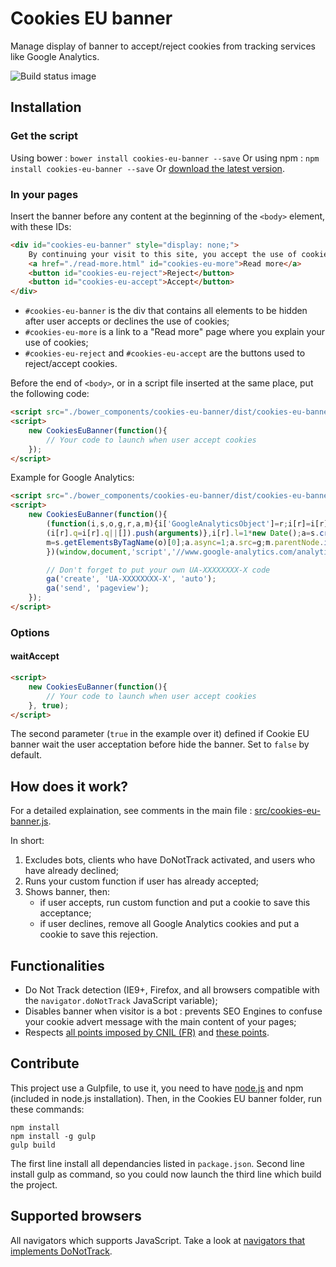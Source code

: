 # Cookies EU banner

Manage display of banner to accept/reject cookies from tracking services like Google Analytics.

![Build status image](https://api.travis-ci.org/Alex-D/Cookies-EU-banner.svg)


## Installation

### Get the script

Using bower : `bower install cookies-eu-banner --save`
Or using npm : `npm install cookies-eu-banner --save`
Or [download the latest version](https://github.com/Alex-D/cookies-eu-banner/archive/master.zip).


### In your pages

Insert the banner before any content at the beginning of the `<body>` element, with these IDs:

```html
<div id="cookies-eu-banner" style="display: none;">
    By continuing your visit to this site, you accept the use of cookies by Google Analytics to make visits statistics.
    <a href="./read-more.html" id="cookies-eu-more">Read more</a>
    <button id="cookies-eu-reject">Reject</button>
    <button id="cookies-eu-accept">Accept</button>
</div>
```


- `#cookies-eu-banner` is the div that contains all elements to be hidden after user accepts or declines the use of cookies;
- `#cookies-eu-more` is a link to a "Read more" page where you explain your use of cookies;
- `#cookies-eu-reject` and `#cookies-eu-accept` are the buttons used to reject/accept cookies.


Before the end of `<body>`, or in a script file inserted at the same place, put the following code:

```html
<script src="./bower_components/cookies-eu-banner/dist/cookies-eu-banner.min.js"></script>
<script>
    new CookiesEuBanner(function(){
        // Your code to launch when user accept cookies
    });
</script>
```

Example for Google Analytics:

```html
<script src="./bower_components/cookies-eu-banner/dist/cookies-eu-banner.min.js"></script>
<script>
    new CookiesEuBanner(function(){
        (function(i,s,o,g,r,a,m){i['GoogleAnalyticsObject']=r;i[r]=i[r]||function(){
        (i[r].q=i[r].q||[]).push(arguments)},i[r].l=1*new Date();a=s.createElement(o),
        m=s.getElementsByTagName(o)[0];a.async=1;a.src=g;m.parentNode.insertBefore(a,m)
        })(window,document,'script','//www.google-analytics.com/analytics.js','ga');

        // Don't forget to put your own UA-XXXXXXXX-X code
        ga('create', 'UA-XXXXXXXX-X', 'auto');
        ga('send', 'pageview');
    });
</script>
```

### Options

#### waitAccept

```html
<script>
    new CookiesEuBanner(function(){
        // Your code to launch when user accept cookies
    }, true);
</script>
```

The second parameter (`true` in the example over it) defined if Cookie EU banner wait the user acceptation before hide the banner. Set to `false` by default.


## How does it work?

For a detailed explaination, see comments in the main file : [src/cookies-eu-banner.js](cookies-eu-banner.js).

In short:

1. Excludes bots, clients who have DoNotTrack activated, and users who have already declined;
2. Runs your custom function if user has already accepted;
3. Shows banner, then:
    - if user accepts, run custom function and put a cookie to save this acceptance;
    - if user declines, remove all Google Analytics cookies and put a cookie to save this rejection.


## Functionalities

- Do Not Track detection (IE9+, Firefox, and all browsers compatible with the `navigator.doNotTrack` JavaScript variable);
- Disables banner when visitor is a bot : prevents SEO Engines to confuse your cookie advert message with the main content of your pages;
- Respects [all points imposed by CNIL (FR)](http://www.cnil.fr/vos-obligations/sites-web-cookies-et-autres-traceurs/outils-et-codes-sources/la-mesure-daudience/) and [these points](http://www.cnil.fr/vos-obligations/sites-web-cookies-et-autres-traceurs/que-dit-la-loi/).


## Contribute

This project use a Gulpfile, to use it, you need to have [node.js](http://nodejs.org/) and npm (included in node.js installation). Then, in the Cookies EU banner folder, run these commands:

```console
npm install
npm install -g gulp
gulp build
```

The first line install all dependancies listed in `package.json`. Second line install gulp as command, so you could now launch the third line which build the project.


## Supported browsers

All navigators which supports JavaScript. Take a look at [navigators that implements DoNotTrack](http://donottrack.us/).
